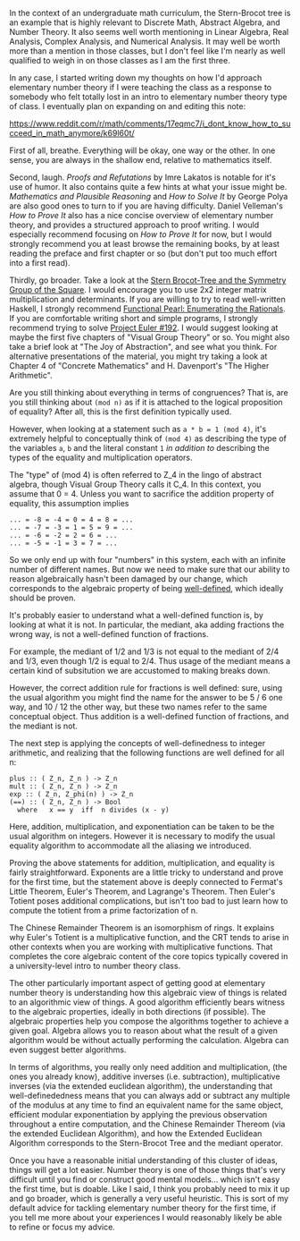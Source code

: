 In the context of an undergraduate math curriculum, the Stern-Brocot tree is an
example that is highly relevant to Discrete Math, Abstract Algebra, and Number Theory. It also seems well worth mentioning in Linear Algebra, Real Analysis, Complex Analysis, and Numerical Analysis.  It may well be worth more than a mention in those classes, but I don't feel like I'm nearly as well qualified to weigh in on those classes as I am the first three.

In any case, I started writing down my thoughts on how I'd approach elementary number theory if I were teaching the class as a response to somebody who felt totally lost in an intro to elementary number theory type of class.  I eventually plan on expanding on and editing this note:

https://www.reddit.com/r/math/comments/17eqmc7/i_dont_know_how_to_succeed_in_math_anymore/k69l60t/

First of all, breathe.  Everything will be okay, one way or the other. In one sense, you are always in the shallow end, relative to mathematics itself.

Second, laugh. _Proofs and Refutations_ by Imre Lakatos is notable for it's use of humor.  It also contains quite a few hints at what your issue might be.  _Mathematics and Plausible Reasoning_ and _How to Solve It_ by George Polya are also good ones to turn to if you are having difficulty.  Daniel Velleman's _How to Prove It_ also has a nice concise overview of elementary number theory, and provides a structured approach to proof writing.  I would especially recommend focusing on _How to Prove It_ for now, but I would strongly recommend you at least browse the remaining books, by at least reading the preface and first chapter or so (but don't put too much effort into a first read).

Thirdly, go broader.  Take a look at the [Stern Brocot-Tree and the Symmetry Group of the Square](https://github.com/constructive-symmetry/constructive-symmetry). I would encourage you to use 2x2 integer matrix multiplication and determinants. If you are willing to try to read well-written Haskell, I strongly recommend [Functional Pearl: Enumerating the Rationals](http://www.cs.ox.ac.uk/people/jeremy.gibbons/publications/rationals.pdf). If you are comfortable writing short and simple programs, I strongly recommend trying to solve [Project Euler #192](https://projecteuler.net/problem=192).  I would suggest looking at maybe the first five chapters of "Visual Group Theory" or so. You might also take a brief look at "The Joy of Abstraction", and see what you think.  For alternative presentations of the material, you might try taking a look at Chapter 4 of "Concrete Mathematics" and H. Davenport's "The Higher Arithmetic".

Are you still thinking about everything in terms of congruences?  That is, are you still thinking about `(mod n)` as if it is attached to the logical proposition of equality?  After all, this is the first definition typically used.

However, when looking at a statement such as `a * b = 1 (mod 4)`, it's extremely helpful to conceptually think of `(mod 4)` as describing the type of the variables `a`, `b` and the literal constant `1`  _in addition to_ describing the types of the equality and multiplication operators.

The "type" of (mod 4) is often referred to Z_4 in the lingo of abstract algebra, though Visual Group Theory calls it C_4.  In this context, you assume that 0 = 4.   Unless you want to sacrifice the addition property of equality, this assumption implies

    ... = -8 = -4 = 0 = 4 = 8 = ...
    ... = -7 = -3 = 1 = 5 = 9 = ...
    ... = -6 = -2 = 2 = 6 = ...
    ... = -5 = -1 = 3 = 7 = ...

So we only end up with four "numbers" in this system, each with an infinite number of different names.   But now we need to make sure that our ability to reason algebraically hasn't been damaged by our change, which corresponds to the algebraic property of being [well-defined](https://en.wikipedia.org/wiki/Equivalence_relation#Well-definedness_under_an_equivalence_relation), which ideally should be proven.  

It's probably easier to understand what a well-defined function is, by looking at what it is not. In particular, the mediant, aka adding fractions the wrong way, is not a well-defined function of fractions.

For example, the mediant of 1/2 and 1/3 is not equal to the mediant of 2/4 and 1/3,  even though 1/2 is equal to 2/4.   Thus usage of the mediant means a certain kind of subsitution we are accustomed to making breaks down.

However, the correct addition rule for fractions is well defined: sure, using the usual algorithm you might find the name for the answer to be 5 / 6 one way, and 10 / 12 the other way, but these two names refer to the same conceptual object.   Thus addition is a well-defined function of fractions, and the mediant is not.

The next step is applying the concepts of well-definedness to integer arithmetic, and realizing that the following functions are well defined for all n:

    plus :: ( Z_n, Z_n ) -> Z_n
    mult :: ( Z_n, Z_n ) -> Z_n
    exp :: ( Z_n, Z_phi(n) ) -> Z_n
    (==) :: ( Z_n, Z_n ) -> Bool         
      where   x == y  iff  n divides (x - y)

Here, addition, multiplication, and exponentiation can be taken to be the usual algorithm on integers. However it is necessary to modify the usual equality algorithm to accommodate all the aliasing we introduced. 

Proving the above statements for addition, multiplication, and equality is fairly straightforward. Exponents are a little tricky to understand and prove for the first time, but the statement above is deeply connected to Fermat's Little Theorem, Euler's Theorem, and Lagrange's Theorem. Then Euler's Totient poses additional complications, but isn't too bad to just learn how to compute the totient from a prime factorization of n.  

The Chinese Remainder Theorem is an isomorphism of rings. It explains why Euler's Totient is a multiplicative function, and the CRT tends to arise in other contexts when you are working with multiplicative functions.  That completes the core algebraic content of the core topics typically covered in a university-level intro to number theory class.

The other particularly important aspect of getting good at elementary number theory is understanding how this algebraic view of things is related to an algorithmic view of things.  A good algorithm efficiently bears witness to the algebraic properties, ideally in both directions (if possible). The algebraic properties help you compose the algorithms together to achieve a given goal.  Algebra allows you to reason about what the result of a given algorithm would be without actually performing the calculation.  Algebra can even suggest better algorithms.

In terms of algorithms, you really only need addition and multiplication, (the ones you already know), additive inverses (i.e. subtraction), multiplicative inverses (via the extended euclidean algorithm), the understanding that well-definededness means that you can always add or subtract any multiple of the modulus at any time to find an equivalent name for the same object, efficient modular exponentiation by applying the previous observation throughout a entire computation, and the Chinese Remainder Thereom (via the extended Euclidean Algorithm), and how the Extended Euclidean Algorithm corresponds to the Stern-Brocot Tree and the mediant operator.

Once you have a reasonable initial understanding of this cluster of ideas, things will get a lot easier. Number theory is one of those things that's very difficult until you find or construct good mental models... which isn't easy the first time, but is doable. Like I said, I think you probably need to mix it up and go broader, which is generally a very useful heuristic.  This is sort of my default advice for tackling elementary number theory for the first time, if you tell me more about your experiences I would reasonably likely be able to refine or focus my advice.
